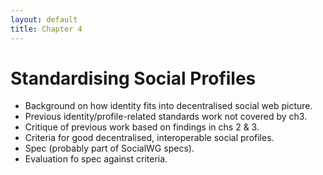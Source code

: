 ```yaml
---
layout: default
title: Chapter 4
---
```


# Standardising Social Profiles

* Background on how identity fits into decentralised social web picture.
* Previous identity/profile-related standards work not covered by ch3.
* Critique of previous work based on findings in chs 2 & 3.
* Criteria for good decentralised, interoperable social profiles.
* Spec (probably part of SocialWG specs).
* Evaluation fo spec against criteria.
